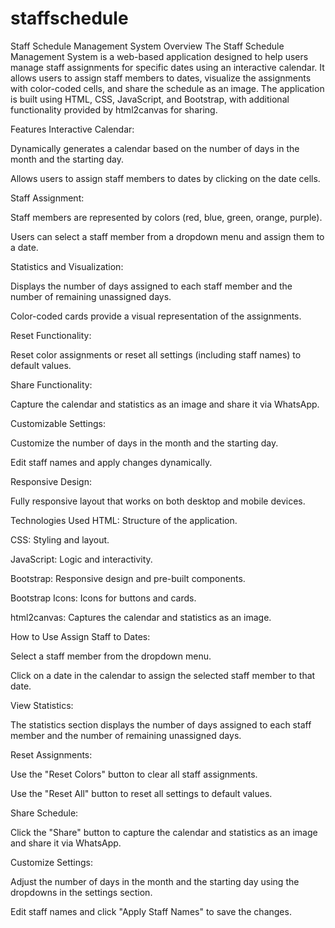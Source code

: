# staffschedule

Staff Schedule Management System
Overview
The Staff Schedule Management System is a web-based application designed to help users manage staff assignments for specific dates using an interactive calendar. It allows users to assign staff members to dates, visualize the assignments with color-coded cells, and share the schedule as an image. The application is built using HTML, CSS, JavaScript, and Bootstrap, with additional functionality provided by html2canvas for sharing.

Features
Interactive Calendar:

Dynamically generates a calendar based on the number of days in the month and the starting day.

Allows users to assign staff members to dates by clicking on the date cells.

Staff Assignment:

Staff members are represented by colors (red, blue, green, orange, purple).

Users can select a staff member from a dropdown menu and assign them to a date.

Statistics and Visualization:

Displays the number of days assigned to each staff member and the number of remaining unassigned days.

Color-coded cards provide a visual representation of the assignments.

Reset Functionality:

Reset color assignments or reset all settings (including staff names) to default values.

Share Functionality:

Capture the calendar and statistics as an image and share it via WhatsApp.

Customizable Settings:

Customize the number of days in the month and the starting day.

Edit staff names and apply changes dynamically.

Responsive Design:

Fully responsive layout that works on both desktop and mobile devices.

Technologies Used
HTML: Structure of the application.

CSS: Styling and layout.

JavaScript: Logic and interactivity.

Bootstrap: Responsive design and pre-built components.

Bootstrap Icons: Icons for buttons and cards.

html2canvas: Captures the calendar and statistics as an image.



How to Use
Assign Staff to Dates:

Select a staff member from the dropdown menu.

Click on a date in the calendar to assign the selected staff member to that date.

View Statistics:

The statistics section displays the number of days assigned to each staff member and the number of remaining unassigned days.

Reset Assignments:

Use the "Reset Colors" button to clear all staff assignments.

Use the "Reset All" button to reset all settings to default values.

Share Schedule:

Click the "Share" button to capture the calendar and statistics as an image and share it via WhatsApp.

Customize Settings:

Adjust the number of days in the month and the starting day using the dropdowns in the settings section.

Edit staff names and click "Apply Staff Names" to save the changes.